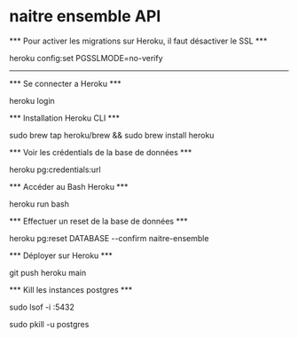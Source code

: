 # naitre ensemble API

*** Pour activer les migrations sur Heroku, il faut désactiver le SSL ***

heroku config:set PGSSLMODE=no-verify

-------------------------------------------------------------------

*** Se connecter a Heroku ***

heroku login

*** Installation Heroku CLI ***

sudo brew tap heroku/brew && sudo brew install heroku

*** Voir les crédentials de la base de données ***

heroku pg:credentials:url 

*** Accéder au Bash Heroku ***

heroku run bash 

*** Effectuer un reset de la base de données ***

heroku pg:reset DATABASE --confirm naitre-ensemble

*** Déployer sur Heroku ***

git push heroku main

*** Kill les instances postgres ***

sudo lsof -i :5432    

sudo pkill -u postgres




